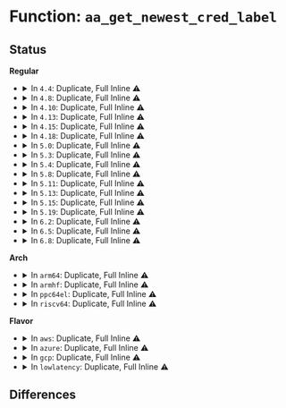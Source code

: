 # Function: <code>aa_get_newest_cred_label</code>

## Status
<b>Regular</b>
<ul>
<li>
<details>
<summary>In <code>4.4</code>: Duplicate, Full Inline ⚠️</summary>

**Collision:** Static Duplication

**Inline:** Full

**Transformation:** False

**Instances:**

```
In security/apparmor/domain.c (ffffffff8137d998)
Location: security/apparmor/include/context.h:79
Inline: True
Inline callers:
  - security/apparmor/domain.c:aa_change_hat
```
```
In security/apparmor/lsm.c (ffffffff81383a96)
Location: security/apparmor/include/context.h:79
Inline: True
Inline callers:
  - security/apparmor/lsm.c:apparmor_capable
  - security/apparmor/lsm.c:apparmor_capget
  - security/apparmor/lsm.c:apparmor_file_open
```
```
In security/apparmor/resource.c (ffffffff81387501)
Location: security/apparmor/include/context.h:79
Inline: True
Inline callers:
  - security/apparmor/resource.c:aa_task_setrlimit
```
```
In security/apparmor/file.c (ffffffff81388b66)
Location: security/apparmor/include/context.h:79
Inline: True
Inline callers:
  - security/apparmor/file.c:aa_inherit_files
```
</details>
</li>
<li>
<details>
<summary>In <code>4.8</code>: Duplicate, Full Inline ⚠️</summary>

**Collision:** Static Duplication

**Inline:** Full

**Transformation:** False

**Instances:**

```
In security/apparmor/domain.c (ffffffff813b712e)
Location: security/apparmor/include/context.h:79
Inline: True
Inline callers:
  - security/apparmor/domain.c:aa_change_hat
```
```
In security/apparmor/lsm.c (ffffffff813beb6b)
Location: security/apparmor/include/context.h:79
Inline: True
Inline callers:
  - security/apparmor/lsm.c:apparmor_file_open
  - security/apparmor/lsm.c:apparmor_capable
  - security/apparmor/lsm.c:apparmor_capget
```
```
In security/apparmor/resource.c (ffffffff813c1fa1)
Location: security/apparmor/include/context.h:79
Inline: True
Inline callers:
  - security/apparmor/resource.c:aa_task_setrlimit
```
```
In security/apparmor/file.c (ffffffff813c36ca)
Location: security/apparmor/include/context.h:79
Inline: True
Inline callers:
  - security/apparmor/file.c:aa_inherit_files
```
</details>
</li>
<li>
<details>
<summary>In <code>4.10</code>: Duplicate, Full Inline ⚠️</summary>

**Collision:** Static Duplication

**Inline:** Full

**Transformation:** False

**Instances:**

```
In security/apparmor/domain.c (ffffffff813ce42e)
Location: security/apparmor/include/context.h:79
Inline: True
Inline callers:
  - security/apparmor/domain.c:aa_change_hat
```
```
In security/apparmor/lsm.c (ffffffff813d5feb)
Location: security/apparmor/include/context.h:79
Inline: True
Inline callers:
  - security/apparmor/lsm.c:apparmor_file_open
  - security/apparmor/lsm.c:apparmor_capable
  - security/apparmor/lsm.c:apparmor_capget
```
```
In security/apparmor/resource.c (ffffffff813d9441)
Location: security/apparmor/include/context.h:79
Inline: True
Inline callers:
  - security/apparmor/resource.c:aa_task_setrlimit
```
```
In security/apparmor/file.c (ffffffff813dac5a)
Location: security/apparmor/include/context.h:79
Inline: True
Inline callers:
  - security/apparmor/file.c:aa_inherit_files
```
</details>
</li>
<li>
<details>
<summary>In <code>4.13</code>: Duplicate, Full Inline ⚠️</summary>

**Collision:** Static Duplication

**Inline:** Full

**Transformation:** False

**Instances:**

```
In security/apparmor/domain.c (ffffffff813e262b)
Location: security/apparmor/include/context.h:90
Inline: True
Inline callers:
  - security/apparmor/domain.c:aa_change_hat
```
```
In security/apparmor/lsm.c (ffffffff813e9ade)
Location: security/apparmor/include/context.h:90
Inline: True
Inline callers:
  - security/apparmor/lsm.c:apparmor_file_open
  - security/apparmor/lsm.c:apparmor_capable
  - security/apparmor/lsm.c:apparmor_capget
```
```
In security/apparmor/resource.c (ffffffff813ea6f6)
Location: security/apparmor/include/context.h:90
Inline: True
Inline callers:
  - security/apparmor/resource.c:aa_task_setrlimit
```
```
In security/apparmor/file.c (ffffffff813ebcac)
Location: security/apparmor/include/context.h:90
Inline: True
Inline callers:
  - security/apparmor/file.c:aa_inherit_files
```
</details>
</li>
<li>
<details>
<summary>In <code>4.15</code>: Duplicate, Full Inline ⚠️</summary>

**Collision:** Static Duplication

**Inline:** Full

**Transformation:** False

**Instances:**

```
In security/apparmor/domain.c (ffffffff8140931b)
Location: security/apparmor/include/context.h:90
Inline: True
Inline callers:
  - security/apparmor/domain.c:aa_change_hat
```
```
In security/apparmor/lsm.c (ffffffff8141143e)
Location: security/apparmor/include/context.h:90
Inline: True
Inline callers:
  - security/apparmor/lsm.c:apparmor_file_open
  - security/apparmor/lsm.c:apparmor_capable
  - security/apparmor/lsm.c:apparmor_capget
```
```
In security/apparmor/resource.c (ffffffff81411ff6)
Location: security/apparmor/include/context.h:90
Inline: True
Inline callers:
  - security/apparmor/resource.c:aa_task_setrlimit
```
```
In security/apparmor/file.c (ffffffff814135ec)
Location: security/apparmor/include/context.h:90
Inline: True
Inline callers:
  - security/apparmor/file.c:aa_inherit_files
```
</details>
</li>
<li>
<details>
<summary>In <code>4.18</code>: Duplicate, Full Inline ⚠️</summary>

**Collision:** Static Duplication

**Inline:** Full

**Transformation:** False

**Instances:**

```
In security/apparmor/domain.c (ffffffff8143a8f6)
Location: security/apparmor/include/cred.h:51
Inline: True
Inline callers:
  - security/apparmor/domain.c:aa_change_hat
```
```
In security/apparmor/lsm.c (ffffffff81441627)
Location: security/apparmor/include/cred.h:51
Inline: True
Inline callers:
  - security/apparmor/lsm.c:apparmor_file_open
  - security/apparmor/lsm.c:apparmor_capable
  - security/apparmor/lsm.c:apparmor_capget
```
```
In security/apparmor/resource.c (ffffffff814441b3)
Location: security/apparmor/include/cred.h:51
Inline: True
Inline callers:
  - security/apparmor/resource.c:aa_task_setrlimit
```
```
In security/apparmor/file.c (ffffffff81445935)
Location: security/apparmor/include/cred.h:51
Inline: True
Inline callers:
  - security/apparmor/file.c:aa_inherit_files
```
</details>
</li>
<li>
<details>
<summary>In <code>5.0</code>: Duplicate, Full Inline ⚠️</summary>

**Collision:** Static Duplication

**Inline:** Full

**Transformation:** False

**Instances:**

```
In security/apparmor/domain.c (ffffffff81457722)
Location: security/apparmor/include/cred.h:65
Inline: True
Inline callers:
  - security/apparmor/domain.c:aa_change_hat
```
```
In security/apparmor/lsm.c (ffffffff8145f91e)
Location: security/apparmor/include/cred.h:65
Inline: True
Inline callers:
  - security/apparmor/lsm.c:apparmor_file_open
  - security/apparmor/lsm.c:apparmor_capable
  - security/apparmor/lsm.c:apparmor_capget
```
```
In security/apparmor/resource.c (ffffffff81461266)
Location: security/apparmor/include/cred.h:65
Inline: True
Inline callers:
  - security/apparmor/resource.c:aa_task_setrlimit
```
```
In security/apparmor/file.c (ffffffff81462845)
Location: security/apparmor/include/cred.h:65
Inline: True
Inline callers:
  - security/apparmor/file.c:aa_inherit_files
```
</details>
</li>
<li>
<details>
<summary>In <code>5.3</code>: Duplicate, Full Inline ⚠️</summary>

**Collision:** Static Duplication

**Inline:** Full

**Transformation:** False

**Instances:**

```
In security/apparmor/domain.c (ffffffff81484ee0)
Location: security/apparmor/include/cred.h:61
Inline: True
Inline callers:
  - security/apparmor/domain.c:aa_change_hat
```
```
In security/apparmor/lsm.c (ffffffff8148ccbe)
Location: security/apparmor/include/cred.h:61
Inline: True
Inline callers:
  - security/apparmor/lsm.c:apparmor_file_open
  - security/apparmor/lsm.c:apparmor_capable
  - security/apparmor/lsm.c:apparmor_capget
```
```
In security/apparmor/resource.c (ffffffff8148e557)
Location: security/apparmor/include/cred.h:61
Inline: True
Inline callers:
  - security/apparmor/resource.c:aa_task_setrlimit
```
```
In security/apparmor/file.c (ffffffff8148fb05)
Location: security/apparmor/include/cred.h:61
Inline: True
Inline callers:
  - security/apparmor/file.c:aa_inherit_files
```
</details>
</li>
<li>
<details>
<summary>In <code>5.4</code>: Duplicate, Full Inline ⚠️</summary>

**Collision:** Static Duplication

**Inline:** Full

**Transformation:** False

**Instances:**

```
In security/apparmor/domain.c (ffffffff8149ee00)
Location: security/apparmor/include/cred.h:61
Inline: True
Inline callers:
  - security/apparmor/domain.c:aa_change_hat
```
```
In security/apparmor/lsm.c (ffffffff814a6b7e)
Location: security/apparmor/include/cred.h:61
Inline: True
Inline callers:
  - security/apparmor/lsm.c:apparmor_file_open
  - security/apparmor/lsm.c:apparmor_capable
  - security/apparmor/lsm.c:apparmor_capget
```
```
In security/apparmor/resource.c (ffffffff814a8417)
Location: security/apparmor/include/cred.h:61
Inline: True
Inline callers:
  - security/apparmor/resource.c:aa_task_setrlimit
```
```
In security/apparmor/file.c (ffffffff814a99c5)
Location: security/apparmor/include/cred.h:61
Inline: True
Inline callers:
  - security/apparmor/file.c:aa_inherit_files
```
</details>
</li>
<li>
<details>
<summary>In <code>5.8</code>: Duplicate, Full Inline ⚠️</summary>

**Collision:** Static Duplication

**Inline:** Full

**Transformation:** False

**Instances:**

```
In security/apparmor/domain.c (ffffffff814f83c5)
Location: security/apparmor/include/cred.h:61
Inline: True
Inline callers:
  - security/apparmor/domain.c:aa_change_hat
```
```
In security/apparmor/lsm.c (ffffffff81504908)
Location: security/apparmor/include/cred.h:61
Inline: True
Inline callers:
  - security/apparmor/lsm.c:apparmor_task_kill
  - security/apparmor/lsm.c:apparmor_file_open
  - security/apparmor/lsm.c:apparmor_capable
  - security/apparmor/lsm.c:apparmor_capget
```
```
In security/apparmor/resource.c (ffffffff815057a7)
Location: security/apparmor/include/cred.h:61
Inline: True
Inline callers:
  - security/apparmor/resource.c:aa_task_setrlimit
```
```
In security/apparmor/file.c (ffffffff81507315)
Location: security/apparmor/include/cred.h:61
Inline: True
Inline callers:
  - security/apparmor/file.c:aa_inherit_files
```
</details>
</li>
<li>
<details>
<summary>In <code>5.11</code>: Duplicate, Full Inline ⚠️</summary>

**Collision:** Static Duplication

**Inline:** Full

**Transformation:** False

**Instances:**

```
In security/apparmor/domain.c (ffffffff81515515)
Location: security/apparmor/include/cred.h:61
Inline: True
Inline callers:
  - security/apparmor/domain.c:aa_change_hat
```
```
In security/apparmor/lsm.c (ffffffff81520b78)
Location: security/apparmor/include/cred.h:61
Inline: True
Inline callers:
  - security/apparmor/lsm.c:apparmor_task_kill
  - security/apparmor/lsm.c:apparmor_file_open
  - security/apparmor/lsm.c:apparmor_capable
  - security/apparmor/lsm.c:apparmor_capget
```
```
In security/apparmor/resource.c (ffffffff815228d7)
Location: security/apparmor/include/cred.h:61
Inline: True
Inline callers:
  - security/apparmor/resource.c:aa_task_setrlimit
```
```
In security/apparmor/file.c (ffffffff815243c5)
Location: security/apparmor/include/cred.h:61
Inline: True
Inline callers:
  - security/apparmor/file.c:aa_inherit_files
```
</details>
</li>
<li>
<details>
<summary>In <code>5.13</code>: Duplicate, Full Inline ⚠️</summary>

**Collision:** Static Duplication

**Inline:** Full

**Transformation:** False

**Instances:**

```
In security/apparmor/domain.c (ffffffff8151be96)
Location: security/apparmor/include/cred.h:61
Inline: True
Inline callers:
  - security/apparmor/domain.c:aa_change_hat
```
```
In security/apparmor/lsm.c (ffffffff81526e28)
Location: security/apparmor/include/cred.h:61
Inline: True
Inline callers:
  - security/apparmor/lsm.c:apparmor_task_kill
  - security/apparmor/lsm.c:apparmor_file_open
  - security/apparmor/lsm.c:apparmor_capable
  - security/apparmor/lsm.c:apparmor_capget
```
```
In security/apparmor/resource.c (ffffffff81528ab7)
Location: security/apparmor/include/cred.h:61
Inline: True
Inline callers:
  - security/apparmor/resource.c:aa_task_setrlimit
```
```
In security/apparmor/file.c (ffffffff8152a5a5)
Location: security/apparmor/include/cred.h:61
Inline: True
Inline callers:
  - security/apparmor/file.c:aa_inherit_files
```
</details>
</li>
<li>
<details>
<summary>In <code>5.15</code>: Duplicate, Full Inline ⚠️</summary>

**Collision:** Static Duplication

**Inline:** Full

**Transformation:** False

**Instances:**

```
In security/apparmor/domain.c (ffffffff81579f56)
Location: security/apparmor/include/cred.h:61
Inline: True
Inline callers:
  - security/apparmor/domain.c:aa_change_hat
```
```
In security/apparmor/lsm.c (ffffffff815850b8)
Location: security/apparmor/include/cred.h:61
Inline: True
Inline callers:
  - security/apparmor/lsm.c:apparmor_task_kill
  - security/apparmor/lsm.c:apparmor_file_open
  - security/apparmor/lsm.c:apparmor_capable
  - security/apparmor/lsm.c:apparmor_capget
```
```
In security/apparmor/resource.c (ffffffff81586da7)
Location: security/apparmor/include/cred.h:61
Inline: True
Inline callers:
  - security/apparmor/resource.c:aa_task_setrlimit
```
```
In security/apparmor/file.c (ffffffff81588945)
Location: security/apparmor/include/cred.h:61
Inline: True
Inline callers:
  - security/apparmor/file.c:aa_inherit_files
```
</details>
</li>
<li>
<details>
<summary>In <code>5.19</code>: Duplicate, Full Inline ⚠️</summary>

**Collision:** Static Duplication

**Inline:** Full

**Transformation:** False

**Instances:**

```
In security/apparmor/task.c (ffffffff8160fd5b)
Location: security/apparmor/include/cred.h:61
Inline: True
Inline callers:
  - security/apparmor/task.c:aa_get_task_label
```
```
In security/apparmor/domain.c (ffffffff81618032)
Location: security/apparmor/include/cred.h:61
Inline: True
Inline callers:
  - security/apparmor/domain.c:aa_change_hat
```
```
In security/apparmor/lsm.c (ffffffff81624a86)
Location: security/apparmor/include/cred.h:61
Inline: True
Inline callers:
  - security/apparmor/lsm.c:apparmor_file_open
  - security/apparmor/lsm.c:apparmor_capable
  - security/apparmor/lsm.c:apparmor_capget
```
```
In security/apparmor/resource.c (ffffffff8162719f)
Location: security/apparmor/include/cred.h:61
Inline: True
Inline callers:
  - security/apparmor/resource.c:aa_task_setrlimit
```
```
In security/apparmor/file.c (ffffffff81629005)
Location: security/apparmor/include/cred.h:61
Inline: True
Inline callers:
  - security/apparmor/file.c:aa_inherit_files
```
</details>
</li>
<li>
<details>
<summary>In <code>6.2</code>: Duplicate, Full Inline ⚠️</summary>

**Collision:** Static Duplication

**Inline:** Full

**Transformation:** False

**Instances:**

```
In security/apparmor/task.c (ffffffff816c277b)
Location: security/apparmor/include/cred.h:61
Inline: True
Inline callers:
  - security/apparmor/task.c:aa_get_task_label
```
```
In security/apparmor/domain.c (ffffffff816caf52)
Location: security/apparmor/include/cred.h:61
Inline: True
Inline callers:
  - security/apparmor/domain.c:aa_change_hat
```
```
In security/apparmor/lsm.c (ffffffff816da744)
Location: security/apparmor/include/cred.h:61
Inline: True
Inline callers:
  - security/apparmor/lsm.c:apparmor_task_kill
  - security/apparmor/lsm.c:apparmor_task_kill
  - security/apparmor/lsm.c:apparmor_file_open
  - security/apparmor/lsm.c:apparmor_capable
  - security/apparmor/lsm.c:apparmor_capget
```
```
In security/apparmor/resource.c (ffffffff816db1b3)
Location: security/apparmor/include/cred.h:61
Inline: True
Inline callers:
  - security/apparmor/resource.c:aa_task_setrlimit
```
```
In security/apparmor/file.c (ffffffff816dd8df)
Location: security/apparmor/include/cred.h:61
Inline: True
Inline callers:
  - security/apparmor/file.c:aa_inherit_files
```
</details>
</li>
<li>
<details>
<summary>In <code>6.5</code>: Duplicate, Full Inline ⚠️</summary>

**Collision:** Static Duplication

**Inline:** Full

**Transformation:** False

**Instances:**

```
In security/apparmor/task.c (ffffffff816fb32b)
Location: security/apparmor/include/cred.h:61
Inline: True
Inline callers:
  - security/apparmor/task.c:aa_get_task_label
```
```
In security/apparmor/domain.c (ffffffff81703a92)
Location: security/apparmor/include/cred.h:61
Inline: True
Inline callers:
  - security/apparmor/domain.c:aa_change_hat
```
```
In security/apparmor/lsm.c (ffffffff81713ee4)
Location: security/apparmor/include/cred.h:61
Inline: True
Inline callers:
  - security/apparmor/lsm.c:apparmor_task_kill
  - security/apparmor/lsm.c:apparmor_task_kill
  - security/apparmor/lsm.c:apparmor_file_open
  - security/apparmor/lsm.c:apparmor_capable
  - security/apparmor/lsm.c:apparmor_capget
```
```
In security/apparmor/resource.c (ffffffff817148a3)
Location: security/apparmor/include/cred.h:61
Inline: True
Inline callers:
  - security/apparmor/resource.c:aa_task_setrlimit
```
```
In security/apparmor/file.c (ffffffff81716eff)
Location: security/apparmor/include/cred.h:61
Inline: True
Inline callers:
  - security/apparmor/file.c:aa_inherit_files
```
</details>
</li>
<li>
<details>
<summary>In <code>6.8</code>: Duplicate, Full Inline ⚠️</summary>

**Collision:** Static Duplication

**Inline:** Full

**Transformation:** False

**Instances:**

```
In security/apparmor/task.c (ffffffff817382db)
Location: security/apparmor/include/cred.h:61
Inline: True
Inline callers:
  - security/apparmor/task.c:aa_get_task_label
```
```
In security/apparmor/domain.c (ffffffff81741294)
Location: security/apparmor/include/cred.h:61
Inline: True
Inline callers:
  - security/apparmor/domain.c:aa_change_hat
```
```
In security/apparmor/lsm.c (ffffffff81752994)
Location: security/apparmor/include/cred.h:61
Inline: True
Inline callers:
  - security/apparmor/lsm.c:apparmor_task_kill
  - security/apparmor/lsm.c:apparmor_task_kill
  - security/apparmor/lsm.c:apparmor_file_open
  - security/apparmor/lsm.c:apparmor_capable
  - security/apparmor/lsm.c:apparmor_capget
```
```
In security/apparmor/resource.c (ffffffff817532b3)
Location: security/apparmor/include/cred.h:61
Inline: True
Inline callers:
  - security/apparmor/resource.c:aa_task_setrlimit
```
```
In security/apparmor/file.c (ffffffff81755a62)
Location: security/apparmor/include/cred.h:61
Inline: True
Inline callers:
  - security/apparmor/file.c:aa_inherit_files
```
</details>
</li>
</ul>
<b>Arch</b>
<ul>
<li>
<details>
<summary>In <code>arm64</code>: Duplicate, Full Inline ⚠️</summary>

**Collision:** Static Duplication

**Inline:** Full

**Transformation:** False

**Instances:**

```
In security/apparmor/domain.c (ffff800010594ce0)
Location: security/apparmor/include/cred.h:61
Inline: True
Inline callers:
  - security/apparmor/domain.c:aa_change_hat
```
```
In security/apparmor/lsm.c (ffff80001059d4f0)
Location: security/apparmor/include/cred.h:61
Inline: True
Inline callers:
  - security/apparmor/lsm.c:apparmor_file_open
  - security/apparmor/lsm.c:apparmor_capable
  - security/apparmor/lsm.c:apparmor_capget
```
```
In security/apparmor/resource.c (ffff80001059eb3c)
Location: security/apparmor/include/cred.h:61
Inline: True
Inline callers:
  - security/apparmor/resource.c:aa_task_setrlimit
```
```
In security/apparmor/file.c (ffff8000105a03ec)
Location: security/apparmor/include/cred.h:61
Inline: True
Inline callers:
  - security/apparmor/file.c:aa_inherit_files
```
</details>
</li>
<li>
<details>
<summary>In <code>armhf</code>: Duplicate, Full Inline ⚠️</summary>

**Collision:** Static Duplication

**Inline:** Full

**Transformation:** False

**Instances:**

```
In security/apparmor/domain.c (c0745c44)
Location: security/apparmor/include/cred.h:61
Inline: True
Inline callers:
  - security/apparmor/domain.c:aa_change_hat
```
```
In security/apparmor/lsm.c (c074dcbc)
Location: security/apparmor/include/cred.h:61
Inline: True
Inline callers:
  - security/apparmor/lsm.c:apparmor_file_open
  - security/apparmor/lsm.c:apparmor_capable
  - security/apparmor/lsm.c:apparmor_capget
```
```
In security/apparmor/resource.c (c074f8cc)
Location: security/apparmor/include/cred.h:61
Inline: True
Inline callers:
  - security/apparmor/resource.c:aa_task_setrlimit
```
```
In security/apparmor/file.c (c0751048)
Location: security/apparmor/include/cred.h:61
Inline: True
Inline callers:
  - security/apparmor/file.c:aa_inherit_files
```
</details>
</li>
<li>
<details>
<summary>In <code>ppc64el</code>: Duplicate, Full Inline ⚠️</summary>

**Collision:** Static Duplication

**Inline:** Full

**Transformation:** False

**Instances:**

```
In security/apparmor/domain.c (c000000000709ec4)
Location: security/apparmor/include/cred.h:61
Inline: True
Inline callers:
  - security/apparmor/domain.c:aa_change_hat
```
```
In security/apparmor/lsm.c (c0000000007157f4)
Location: security/apparmor/include/cred.h:61
Inline: True
Inline callers:
  - security/apparmor/lsm.c:apparmor_file_open
  - security/apparmor/lsm.c:apparmor_capable
  - security/apparmor/lsm.c:apparmor_capget
```
```
In security/apparmor/resource.c (c00000000071865c)
Location: security/apparmor/include/cred.h:61
Inline: True
Inline callers:
  - security/apparmor/resource.c:aa_task_setrlimit
```
```
In security/apparmor/file.c (c00000000071a6dc)
Location: security/apparmor/include/cred.h:61
Inline: True
Inline callers:
  - security/apparmor/file.c:aa_inherit_files
```
</details>
</li>
<li>
<details>
<summary>In <code>riscv64</code>: Duplicate, Full Inline ⚠️</summary>

**Collision:** Static Duplication

**Inline:** Full

**Transformation:** False

**Instances:**

```
In security/apparmor/domain.c (ffffffe0003e1e56)
Location: security/apparmor/include/cred.h:61
Inline: True
Inline callers:
  - security/apparmor/domain.c:aa_change_hat
```
```
In security/apparmor/lsm.c (ffffffe0003e9898)
Location: security/apparmor/include/cred.h:61
Inline: True
Inline callers:
  - security/apparmor/lsm.c:apparmor_file_open
  - security/apparmor/lsm.c:apparmor_capable
  - security/apparmor/lsm.c:apparmor_capget
```
```
In security/apparmor/resource.c (ffffffe0003e9fde)
Location: security/apparmor/include/cred.h:61
Inline: True
Inline callers:
  - security/apparmor/resource.c:aa_task_setrlimit
```
```
In security/apparmor/file.c (ffffffe0003eb3ae)
Location: security/apparmor/include/cred.h:61
Inline: True
Inline callers:
  - security/apparmor/file.c:aa_inherit_files
```
</details>
</li>
</ul>
<b>Flavor</b>
<ul>
<li>
<details>
<summary>In <code>aws</code>: Duplicate, Full Inline ⚠️</summary>

**Collision:** Static Duplication

**Inline:** Full

**Transformation:** False

**Instances:**

```
In security/apparmor/domain.c (ffffffff814973e0)
Location: security/apparmor/include/cred.h:61
Inline: True
Inline callers:
  - security/apparmor/domain.c:aa_change_hat
```
```
In security/apparmor/lsm.c (ffffffff8149f15e)
Location: security/apparmor/include/cred.h:61
Inline: True
Inline callers:
  - security/apparmor/lsm.c:apparmor_file_open
  - security/apparmor/lsm.c:apparmor_capable
  - security/apparmor/lsm.c:apparmor_capget
```
```
In security/apparmor/resource.c (ffffffff814a09f7)
Location: security/apparmor/include/cred.h:61
Inline: True
Inline callers:
  - security/apparmor/resource.c:aa_task_setrlimit
```
```
In security/apparmor/file.c (ffffffff814a1fa5)
Location: security/apparmor/include/cred.h:61
Inline: True
Inline callers:
  - security/apparmor/file.c:aa_inherit_files
```
</details>
</li>
<li>
<details>
<summary>In <code>azure</code>: Duplicate, Full Inline ⚠️</summary>

**Collision:** Static Duplication

**Inline:** Full

**Transformation:** False

**Instances:**

```
In security/apparmor/domain.c (ffffffff81487e00)
Location: security/apparmor/include/cred.h:61
Inline: True
Inline callers:
  - security/apparmor/domain.c:aa_change_hat
```
```
In security/apparmor/lsm.c (ffffffff8148fb7e)
Location: security/apparmor/include/cred.h:61
Inline: True
Inline callers:
  - security/apparmor/lsm.c:apparmor_file_open
  - security/apparmor/lsm.c:apparmor_capable
  - security/apparmor/lsm.c:apparmor_capget
```
```
In security/apparmor/resource.c (ffffffff81491417)
Location: security/apparmor/include/cred.h:61
Inline: True
Inline callers:
  - security/apparmor/resource.c:aa_task_setrlimit
```
```
In security/apparmor/file.c (ffffffff814929c5)
Location: security/apparmor/include/cred.h:61
Inline: True
Inline callers:
  - security/apparmor/file.c:aa_inherit_files
```
</details>
</li>
<li>
<details>
<summary>In <code>gcp</code>: Duplicate, Full Inline ⚠️</summary>

**Collision:** Static Duplication

**Inline:** Full

**Transformation:** False

**Instances:**

```
In security/apparmor/domain.c (ffffffff81493480)
Location: security/apparmor/include/cred.h:61
Inline: True
Inline callers:
  - security/apparmor/domain.c:aa_change_hat
```
```
In security/apparmor/lsm.c (ffffffff8149b1fe)
Location: security/apparmor/include/cred.h:61
Inline: True
Inline callers:
  - security/apparmor/lsm.c:apparmor_file_open
  - security/apparmor/lsm.c:apparmor_capable
  - security/apparmor/lsm.c:apparmor_capget
```
```
In security/apparmor/resource.c (ffffffff8149ca97)
Location: security/apparmor/include/cred.h:61
Inline: True
Inline callers:
  - security/apparmor/resource.c:aa_task_setrlimit
```
```
In security/apparmor/file.c (ffffffff8149e045)
Location: security/apparmor/include/cred.h:61
Inline: True
Inline callers:
  - security/apparmor/file.c:aa_inherit_files
```
</details>
</li>
<li>
<details>
<summary>In <code>lowlatency</code>: Duplicate, Full Inline ⚠️</summary>

**Collision:** Static Duplication

**Inline:** Full

**Transformation:** False

**Instances:**

```
In security/apparmor/domain.c (ffffffff814ab4f5)
Location: security/apparmor/include/cred.h:61
Inline: True
Inline callers:
  - security/apparmor/domain.c:aa_change_hat
```
```
In security/apparmor/lsm.c (ffffffff814b3692)
Location: security/apparmor/include/cred.h:61
Inline: True
Inline callers:
  - security/apparmor/lsm.c:apparmor_file_open
  - security/apparmor/lsm.c:apparmor_capable
  - security/apparmor/lsm.c:apparmor_capget
```
```
In security/apparmor/resource.c (ffffffff814b5030)
Location: security/apparmor/include/cred.h:61
Inline: True
Inline callers:
  - security/apparmor/resource.c:aa_task_setrlimit
```
```
In security/apparmor/file.c (ffffffff814b6635)
Location: security/apparmor/include/cred.h:61
Inline: True
Inline callers:
  - security/apparmor/file.c:aa_inherit_files
```
</details>
</li>
</ul>

## Differences
